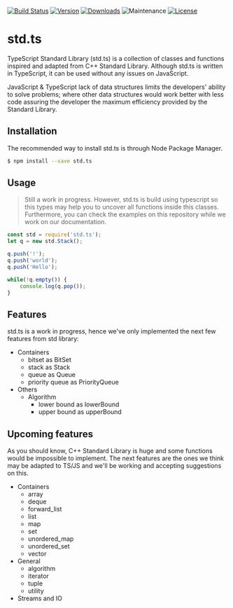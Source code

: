 [![Build Status][build-image]][build-url]
[![Version][npm-image]][npm-url]
[![Downloads][npm-downloads-image]][npm-url]
![Maintenance][maintain-image]
[![License][license-image]][license-url]
# std.ts

TypeScript Standard Library (std.ts) is a collection of classes and functions
inspired and adapted from C++ Standard Library. Although std.ts is written in
TypeScript, it can be used without any issues on JavaScript.

JavaScript & TypeScript lack of data structures limits the developers' ability
to solve problems; where other data structures would work better with less code
assuring the developer the maximum efficiency provided by the Standard Library.

## Installation
The recommended way to install std.ts is through Node Package Manager.
```bash
$ npm install --save std.ts 
```

## Usage
> Still a work in progress. However, std.ts is build using typescript so this 
types may help you to uncover all functions inside this classes.
Furthermore, you can check the examples on this repository while we work on 
our documentation.

```js
const std = require('std.ts');
let q = new std.Stack();

q.push('!');
q.push('world');
q.push('Hello');

while(!q.empty()) {
    console.log(q.pop());
}
```

## Features
std.ts is a work in progress, hence we've only implemented the next few 
features from std library:
* Containers
    * bitset as BitSet
    * stack as Stack
    * queue as Queue
    * priority queue as PriorityQueue
* Others
    * Algorithm
        * lower bound as lowerBound
        * upper bound as upperBound

## Upcoming features
As you should know, C++ Standard Library is huge and some functions would be 
impossible to implement. The next features are the ones we think may be 
adapted to TS/JS and we'll be working and accepting suggestions on this.
* Containers
    * array
    * deque
    * forward_list
    * list
    * map
    * set
    * unordered_map
    * unordered_set
    * vector
* General
    * algorithm
    * iterator
    * tuple
    * utility
* Streams and IO

[npm-image]: https://img.shields.io/npm/v/std.ts.svg
[npm-downloads-image]: https://img.shields.io/npm/dm/std.ts.svg
[npm-url]: https://www.npmjs.com/package/std.ts

[build-image]: https://img.shields.io/travis/tslovers/std.ts.svg
[build-url]: https://travis-ci.org/trslovers/std.ts

[license-image]: https://img.shields.io/github/license/tslovers/std.ts.svg
[license-url]: https://github.com/tslovers/std.ts/blob/master/LICENSE

[maintain-image]: https://img.shields.io/maintenance/yes/2018.svg
